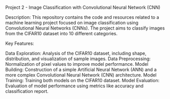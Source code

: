 Project 2 - Image Classification with Convolutional Neural Network (CNN)

Description:
This repository contains the code and resources related to a machine learning project focused on image classification using Convolutional Neural Networks (CNNs). The project aims to classify images from the CIFAR10 dataset into 10 different categories.

Key Features:

Data Exploration: Analysis of the CIFAR10 dataset, including shape, distribution, and visualization of sample images.
Data Preprocessing: Normalization of pixel values to improve model performance.
Model Building: Construction of a simple Artificial Neural Network (ANN) and a more complex Convolutional Neural Network (CNN) architecture.
Model Training: Training both models on the CIFAR10 dataset.
Model Evaluation: Evaluation of model performance using metrics like accuracy and classification report.
